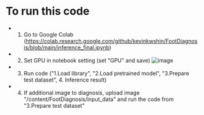 # To run this code
- 1. Go to Google Colab (https://colab.research.google.com/github/kevinkwshin/FootDiagnosis/blob/main/inference_final.ipynb)
- 2. Set GPU in notebook setting (set "GPU" and save)
 ![image](https://user-images.githubusercontent.com/38489569/204458864-ab27f43a-db01-494c-8df0-3b976330cf48.png)
- 3. Run code ("1.Load library", "2.Load pretrained model", "3.Prepare test dataset", 4. Inference result)
- 4. If additional image to diagnosis, upload image "/content/FootDiagnosis/input_data" and run the code from "3.Prepare test dataset"
